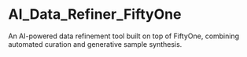# AI_Data_Refiner_FiftyOne
An AI-powered data refinement tool built on top of FiftyOne, combining automated curation and generative sample synthesis.
